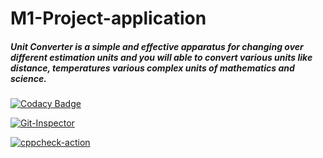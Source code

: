 # M1-Project-application
##### Unit Converter is a simple and effective apparatus for changing over different estimation units and you will able to convert various units like distance, temperatures various complex units of mathematics and science.
[![Codacy Badge](https://app.codacy.com/project/badge/Grade/83478c65afdf49ee97cfaebe7ebe83b1)](https://www.codacy.com/gh/naveenreddiedodla/M1-Project-application/dashboard?utm_source=github.com&amp;utm_medium=referral&amp;utm_content=naveenreddiedodla/M1-Project-application&amp;utm_campaign=Badge_Grade)

[![Git-Inspector](https://github.com/naveenreddiedodla/M1-Project-application/actions/workflows/Git-Inspector.yml/badge.svg)](https://github.com/naveenreddiedodla/M1-Project-application/actions/workflows/Git-Inspector.yml)


[![cppcheck-action](https://github.com/naveenreddiedodla/M1-Project-application/actions/workflows/cppcheck-action.yml/badge.svg)](https://github.com/naveenreddiedodla/M1-Project-application/actions/workflows/cppcheck-action.yml)
